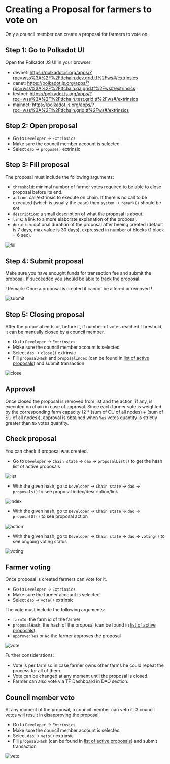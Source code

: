 # Creating a Proposal for farmers to vote on

Only a council member can create a proposal for farmers to vote on.

## Step 1: Go to Polkadot UI

Open the Polkadot JS UI in your browser:

- devnet:  https://polkadot.js.org/apps/?rpc=wss%3A%2F%2Ftfchain.dev.grid.tf%2Fws#/extrinsics
- qanet:   https://polkadot.js.org/apps/?rpc=wss%3A%2F%2Ftfchain.qa.grid.tf%2Fws#/extrinsics
- testnet: https://polkadot.js.org/apps/?rpc=wss%3A%2F%2Ftfchain.test.grid.tf%2Fws#/extrinsics
- mainnet: https://polkadot.js.org/apps/?rpc=wss%3A%2F%2Ftfchain.grid.tf%2Fws#/extrinsics

## Step 2: Open proposal

- Go to `Developer` -> `Extrinsics`
- Make sure the council member account is selected
- Select `dao` -> `propose()` extrinsic

## Step 3: Fill proposal

The proposal must include the following arguments:

- `threshold`: minimal number of farmer votes required to be able to close proposal before its end.
- `action`: call/extrinsic to execute on chain. If there is no call to be executed (which is usually the case) then `system` -> `remark()` should be set.
- `description`: a small description of what the proposal is about.
- `link`: a link to a more elaborate explanation of the proposal.
- `duration`: optional duration of the proposal after beeing created (default is 7 days, max value is 30 days), expressed in number of blocks (1 block = 6 sec).

![fill](./img/fill_proposal_farmers.png)

## Step 4: Submit proposal

Make sure you have enought funds for transaction fee and submit the proposal.
If succeeded you should be able to [track the proposal](#check-proposal).

! Remark: Once a proposal is created it cannot be altered or removed !

![submit](./img/submit_proposal_farmers.png)

## Step 5: Closing proposal

After the proposal ends or, before it, if number of votes reached Threshold, it can be manually closed by a council member.

- Go to `Developer` -> `Extrinsics`
- Make sure the council member account is selected
- Select `dao` -> `close()` extrinsic
- Fill `proposalHash` and `proposalIndex` (can be found in [list of active proposals](#check-proposal)) and submit transaction

![close](./img/close_proposal_farmers.png)

## Approval

Once closed the proposal is removed from list and the action, if any, is executed on chain in case of approval.
Since each farmer vote is weighted by the corresponding farm capacity (2 * (sum of CU of all nodes) + (sum of SU of all nodes)), approval is obtained when `Yes` votes quantity is strictly greater than `No` votes quantity.

## Check proposal

You can check if proposal was created.

- Go to `Developer` -> `Chain state` -> `dao` -> `proposalList()` to get the hash list of active proposals

![list](./img/list_proposal_farmers.png)

- With the given hash, go to  `Developer` -> `Chain state` -> `dao` -> `proposals()` to see proposal index/description/link

![index](./img/index_proposal_farmers.png)

- With the given hash, go to  `Developer` -> `Chain state` -> `dao` -> `proposalOf()` to see proposal action

![action](./img/action_proposal_farmers.png)

- With the given hash, go to  `Developer` -> `Chain state` -> `dao` -> `voting()` to see ongoing voting status

![voting](./img/voting_proposal_farmers.png)

## Farmer voting

Once proposal is created farmers can vote for it. 

- Go to `Developer` -> `Extrinsics`
- Make sure the farmer account is selected.
- Select `dao` -> `vote()` extrinsic

The vote must include the following arguments:

- `farmId`: the farm id of the farmer
- `proposalHash`: the hash of the proposal (can be found in [list of active proposals](#check-proposal))
- `approve`: `Yes` or `No` the farmer approves the proposal

![vote](./img/vote_proposal_farmers.png)

Further considerations:
- Vote is per farm so in case farmer owns other farms he could repeat the process for all of them.
- Vote can be changed at any moment until the proposal is closed.  
- Farmer can also vote via TF Dashboard in DAO section.

## Council member veto 

At any moment of the proposal, a council member can veto it.
3 council vetos will result in disapproving the proposal.

- Go to `Developer` -> `Extrinsics`
- Make sure the council member account is selected
- Select `dao` -> `veto()` extrinsic
- Fill `proposalHash` (can be found in [list of active proposals](#check-proposal)) and submit transaction

![veto](./img/veto_proposal_farmers.png)
